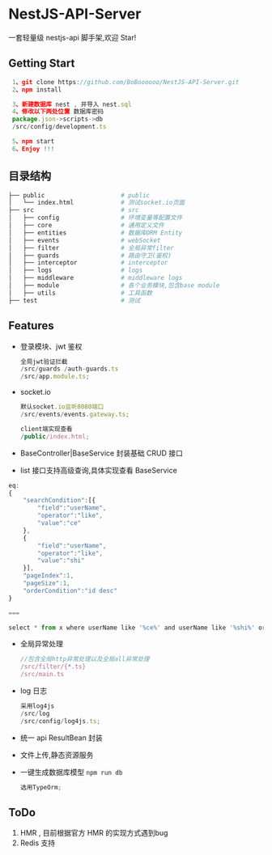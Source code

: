 # NestJS-API-Server

一套轻量级 nestjs-api 脚手架,欢迎 Star!

## Getting Start

```javascript
 1、git clone https://github.com/BoBoooooo/NestJS-API-Server.git
 2、npm install

 3、新建数据库 nest , 并导入 nest.sql
 4、修改以下两处位置 数据库密码
 package.json->scripts->db
 /src/config/development.ts

 5、npm start
 6、Enjoy !!!

```

## 目录结构

```bash
├── public                     # public
│   └── index.html             # 测试socket.io页面
├── src                        # src
│   ├── config                 # 环境变量等配置文件
│   ├── core                   # 通用定义文件
│   ├── entities               # 数据库ORM Entity
│   ├── events                 # webSocket
│   ├── filter                 # 全局异常filter
│   ├── guards                 # 路由守卫(鉴权)
│   ├── interceptor            # interceptor
│   ├── logs                   # logs
│   ├── middleware             # middleware logs
│   ├── module                 # 各个业务模块,包含base module
│   ├── utils                  # 工具函数
├── test                       # 测试
```

## Features

- 登录模块、jwt 鉴权

  ```javascript
  全局jwt验证拦截 
  /src/guards /auth-guards.ts 
  /src/app.module.ts;
  ```

- socket.io

  ```javascript
  默认socket.io监听8080端口 
  /src/events/events.gateway.ts;

  client端实现查看 
  /public/index.html;
  ```

- BaseController|BaseService 封装基础 CRUD 接口

- list 接口支持高级查询,具体实现查看 BaseService
```javascript
eq:
{
	"searchCondition":[{
		"field":"userName",
		"operator":"like",
		"value":"ce"
	},
	{
		"field":"userName",
		"operator":"like",
		"value":"shi"
	}],
	"pageIndex":1,
	"pageSize":1,
	"orderCondition":"id desc"
}

===

select * from x where userName like '%ce%' and userName like '%shi%' order by id desc limit 1,1 

```

- 全局异常处理
  ```javascript
  //包含全局http异常处理以及全局all异常处理
  /src/filter/{*.ts}
  /src/main.ts
  ```
- log 日志
  ```javascript
  采用log4js 
  /src/log 
  /src/config/log4js.ts;
  ```
- 统一 api ResultBean 封装

- 文件上传,静态资源服务

- 一键生成数据库模型 `npm run db`
  ```javascript
  选用TypeOrm;
  ```

## ToDo

1. HMR , 目前根据官方 HMR 的实现方式遇到bug
2. Redis 支持